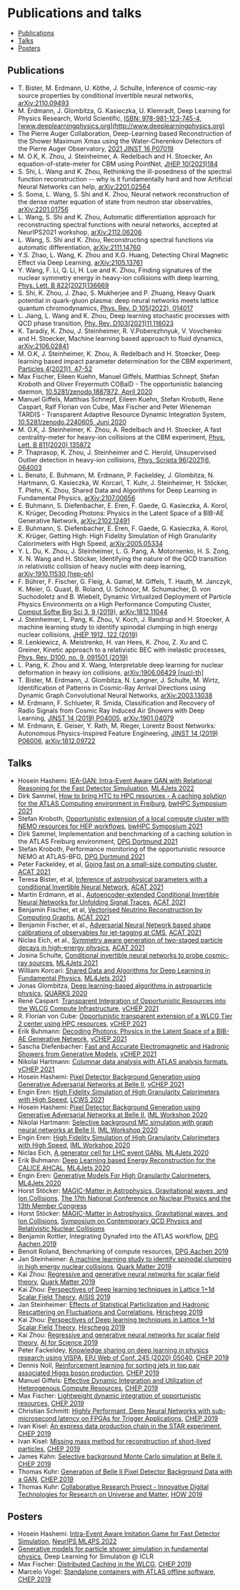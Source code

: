 # Publications and talks

* [Publications](#publications)
* [Talks](#talks)
* [Posters](#posters)

## Publications

* T. Bister, M. Erdmann, U. Köthe, J. Schulte, Inference of cosmic-ray source properties by conditional invertible neural networks, [arXiv:2110.09493](https://arxiv.org/abs/2110.09493)
* M. Erdmann, J. Glombitza, G. Kasieczka, U. Klemradt, Deep Learning for Physics Research, World Scientific, [ISBN: 978-981-123-745-4](https://doi.org/10.1142/12294), [www.deeplearningphysics.org](http://www.deeplearningphysics.org)
* The Pierre Auger Collaboration, Deep-Learning based Reconstruction of the Shower Maximum Xmax using the Water-Cherenkov Detectors of the Pierre Auger Observatory, [2021 JINST 16 P07019](https://doi.org/10.1088/1748-0221/16/07/P07019)
* M. O.K, K. Zhou, J. Steinheimer, A. Redelbach and H. Stoecker, An equation-of-state-meter for CBM using PointNet, [JHEP 10(2021)184](https://doi.org/10.1007/JHEP10(2021)184)
* S. Shi, L. Wang and K. Zhou, Rethinking the ill-posedness of the spectral function reconstruction -- why is it fundamentally hard and how Artificial Neural Networks can help, [arXiv:2201.02564](https://arxiv.org/abs/2201.02564)
* S. Soma, L. Wang, S. Shi and K. Zhou, Neural network reconstruction of the dense matter equation of state from neutron star observables, [arXiv:2201.01756](https://arxiv.org/abs/2201.01756)
* L. Wang, S. Shi and K. Zhou, Automatic differentiation approach for reconstructing spectral functions with neural networks, accepted at NeurIPS2021 workshop, [arXiv:2112.06206](https://arxiv.org/abs/2112.06206)
* L. Wang, S. Shi and K. Zhou, Reconstructing spectral functions via automatic differentiation, [arXiv:2111.14760](https://arxiv.org/abs/2111.14760)
* Y.S. Zhao, L. Wang, K. Zhou and X.G. Huang, Detecting Chiral Magnetic Effect via Deep Learning, [arXiv:2105.13761](https://arxiv.org/abs/2105.13761)
* Y. Wang, F. Li, Q. Li, H. Lue and K. Zhou, Finding signatures of the nuclear symmetry energy in heavy-ion collisions with deep learning, [Phys. Lett. B 822(2021)136669](https://doi.org/10.1016/j.physletb.2021.136669)
* S. Shi, K. Zhou, J. Zhao, S. Mukherjee and P. Zhuang, Heavy Quark potential in quark-gluon plasma: deep neural networks meets lattice quantum chromodynamics, [Phys. Rev. D 105(2022), 014017](https://doi.org/10.1103/PhysRevD.105.014017)
* L. Jiang, L. Wang and K. Zhou, Deep learning stochastic processes with QCD phase transition, [Phy. Rev. D103(2021)11,116023](https://doi.org/10.1103/PhysRevD.103.116023)
* K. Taradiy, K. Zhou, J. Steinheimer, R. V.Poberezhnyuk, V. Vovchenko and H. Stoecker, Machine learning based approach to fluid dynamics, [arXiv:2106.02841](https://arxiv.org/abs/arXiv:2106.02841)
* M. O.K, J. Steinheimer, K. Zhou, A. Redelbach and H. Stoecker, Deep learning based impact parameter determination for the CBM experiment, [Particles 4(2021)1, 47-52](https://doi.org/10.3390/particles4010006)
* Max Fischer, Eileen Kuehn, Manuel Giffels, Matthias Schnepf, Stefan Kroboth and Oliver Freyermuth COBalD - The opportunistic balancing daemon, [10.5281/zenodo.1887872, April 2020](http://dx.doi.org/10.5281/zenodo.1887872)
* Manuel Giffels, Matthias Schnepf, Eileen Kuehn, Stefan Kroboth, Rene Caspart, Ralf Florian von Cube, Max Fischer and Peter Wieneman TARDIS - Transparent Adaptive Resource Dynamic Integration System, [10.5281/zenodo.2240605, Juni 2020](https://doi.org/10.5281/zenodo.2240605)
* M. O.K, J. Steinheimer, K. Zhou, A. Redelbach and H. Stoecker, A fast centrality-meter for heavy-ion collisions at the CBM experiment, [Phys. Lett. B 811(2020) 135872](https://doi.org/10.1016/j.physletb.2020.135872)
* P. Thaprasop, K. Zhou, J. Steinheimer and C. Herold, Unsupervised Outlier detection in heavy-ion collisions, [Phys. Scripta 96(2021)6, 064003](https://doi.org/10.1088/1402-4896/abf214)
* L. Benato, E. Buhmann, M. Erdmann, P. Fackeldey, J. Glombitza, N. Hartmann, G.
Kasieczka, W. Korcari, T. Kuhr, J. Steinheimer, H. Stöcker, T. Plehn, K. Zhou,
Shared Data and Algorithms for Deep Learning in Fundamental Physics,
[arXiv:2107.00656](https://arxiv.org/abs/2107.00656)
* E. Buhmann, S. Diefenbacher, E. Eren, F. Gaede, G. Kasieczka, A. Korol, K.
Krüger, Decoding Photons: Physics in the Latent Space of a BIB-AE Generative
Network, [arXiv:2102.12491](https://arxiv.org/abs/2102.12491)
* E. Buhmann, S. Diefenbacher, E. Eren, F. Gaede, G. Kasieczka, A. Korol, K.
Krüger, Getting High: High Fidelity Simulation of High Granularity
Calorimeters with High Speed, [arXiv:2005.05334](https://arxiv.org/abs/2005.05334)
* Y. L. Du, K. Zhou, J. Steinheimer, L. G. Pang, A. Motornenko, H. S. Zong, X.
N. Wang and H. Stöcker, Identifying the nature of the QCD transition in
relativistic collision of heavy nuclei with deep learning, [arXiv:1910.11530
[hep-ph]](https://arxiv.org/abs/1910.11530)
* F. Bührer, F. Fischer, G. Fleig, A. Gamel, M. Giffels, T. Hauth, M. Janczyk, K. Meier, G. Quast, B. Roland, U. Schnoor, M. Schumacher, D. von Suchodoletz and B. Wiebelt, Dynamic Virtualized Deployment of Particle Physics Environments on a High Performance Computing Cluster, [Comput Softw Big Sci 3, 9 (2019)](https://doi.org/10.1007/s41781-019-0024-5), [arXiv:1812.11044](https://arxiv.org/abs/1812.11044)
* J. Steinheimer, L. Pang, K. Zhou, V. Koch, J. Randrup and H. Stoecker, A
machine learning study to identify spinodal clumping in high energy nuclear
collisions, [JHEP 1912, 122 (2019)](https://doi.org/10.1007/JHEP12(2019)122)
* R. Lenkiewicz, A. Meistrenko, H. van Hees, K. Zhou, Z. Xu and C. Greiner,
Kinetic approach to a relativistic BEC with inelastic processes, [Phys. Rev.
D100, no. 9, 091501
(2019)](https://link.aps.org/doi/10.1103/PhysRevD.100.091501)
* L. Pang, K. Zhou and X. Wang, Interpretable deep learning for nuclear
deformation in heavy ion collisions, [arXiv:1906.06429
[nucl-th]](https://arxiv.org/abs/1906.06429)
* T. Bister, M. Erdmann, J. Glombitza, N. Langner, J. Schulte, M. Wirtz,
Identification of Patterns in Cosmic-Ray Arrival Directions using Dynamic Graph
Convolutional Neural Networks,
[arXiv:2003.13038](https://arxiv.org/abs/2003.13038)
* M. Erdmann, F. Schlueter, R. Smida, Classification and Recovery of Radio
Signals from Cosmic Ray Induced Air Showers with Deep Learning, [JINST 14 (2019)
P04005](https://dx.doi.org/10.1088/1748-0221/14/04/P04005),
[arXiv:1901.04079](https://arxiv.org/abs/1901.04079)
* M. Erdmann, E. Geiser, Y. Rath, M. Rieger, Lorentz Boost Networks: Autonomous
Physics-Inspired Feature Engineering, [JINST 14 (2019)
P06006](https://dx.doi.org/10.1088/1748-0221/14/06/P06006),
[arXiv:1812.09722](https://arxiv.org/abs/1812.09722)


## Talks

<!-- CHEP 2019 -->
[1]: https://indico.cern.ch/event/773049/
<!-- HOW 2019 -->
[2]: https://indico.cern.ch/event/759388/
<!-- Quark Matter 2019 -->
[3]: https://indico.cern.ch/event/792436/
<!-- Hirschegg 2019 -->
[4]: https://theory.gsi.de/hirschegg/2019/
<!-- ML4Jets 2020 -->
[5]: https://indico.cern.ch/event/809820/
<!-- IML Workshop 2020 -->
[6]: https://indico.cern.ch/event/852553/
<!-- vCHEP 2001 -->
[7]: https://indico.cern.ch/event/948465/
<!-- ML4Jets 2021 -->
[8]: https://indico.cern.ch/event/980214/
<!-- ACAT 2021 -->
[9]: https://indico.cern.ch/event/855454/
<!-- bwHPC Symposium 2021 -->
[10]: https://indico.scc.kit.edu/event/2399/
<!-- DPG Dortmund 2021 -->
[11]: https://dortmund21.dpg-tagungen.de
<!-- DPG Aachen 2019 -->
[12]: https://aachen19.dpg-tagungen.de
<!-- ML4Jets 2022 -->
[13]: https://indico.cern.ch/event/1159913/

* Hosein Hashemi: [IEA-GAN: Intra-Event Aware GAN with Relational Reasoning for the Fast Detector Simuluation](https://indico.cern.ch/event/1159913/contributions/5062737/), [ML4Jets 2022][13]
* Dirk Sammel, [How to bring HTC to HPC resources - A caching solution for the ATLAS Computing environment in Freiburg](https://indico.scc.kit.edu/event/2399/contributions/9208/), [bwHPC Symposium 2021][10]
* Stefan Kroboth, [Opportunistic extension of a local compute cluster with NEMO resources for HEP workflows](https://indico.scc.kit.edu/event/2399/contributions/9207/), [bwHPC Symposium 2021][10]
* Dirk Sammel, Implementation and benchmarking of a caching solution in the ATLAS Freiburg environment, [DPG Dortmund 2021][11]
* Stefan Kroboth, Performance monitoring of the opportunistic resource NEMO at ATLAS-BFG, [DPG Dortmund 2021][11]
* Peter Fackeldey, et al, [Going fast on a small-size computing cluster](https://indico.cern.ch/event/855454/contributions/4605009/), [ACAT 2021][9]
* Teresa Bister, et al, [Inference of astrophysical parameters with a conditional Invertible Neural Network](https://indico.cern.ch/event/855454/contributions/4603623/), [ACAT 2021][9]
* Martin Erdmann, et al., [Autoencoder-extended Conditional Invertible Neural Networks for Unfolding Signal Traces](https://indico.cern.ch/event/855454/contributions/4598446/), [ACAT 2021][9]
* Benjamin Fischer, et al, [Vectorised Neutrino Reconstruction by Computing Graphs](https://indico.cern.ch/event/855454/contributions/4596736/), [ACAT 2021][9]
* Benjamin Fischer, et al., [Adversarial Neural Network based shape calibrations of observables for jet-tagging at CMS](https://indico.cern.ch/event/855454/contributions/4596548/), [ACAT 2021][9]
* Niclas Eich, et al., [Symmetry aware generation of two-staged particle decays in high-energy physics](https://indico.cern.ch/event/855454/contributions/4596526/), [ACAT 2021][9]
* Josina Schulte, [Conditional invertible neural networks to probe cosmic-ray sources](https://indico.cern.ch/event/980214/contributions/4413723/), [ML4Jets 2021][8]
* William Korcari: [Shared Data and Algorithms for Deep Learning in Fundamental Physics](https://indico.cern.ch/event/980214/contributions/4413659/), [ML4Jets 2021][8]
* Jonas Glombitza, [Deep learning-based algorithms in astroparticle physics](https://indico.quarks.ru/event/2020/timetable/?view=standard#150-deep-learning-based-algori), [QUARKS 2020](https://indico.quarks.ru/event/2020/timetable/?view=standard)
* René Caspart: [Transparent Integration of Opportunistic Resources into the WLCG Compute Infrastructure](https://indico.cern.ch/event/948465/contributions/4324019/), [vCHEP 2021][7]
* R. Florian von Cube: [Opportunistic transparent extension of a WLCG Tier 2 center using HPC resources](https://indico.cern.ch/event/948465/contributions/4324021/), [vCHEP 2021][7]
* Erik Buhmann: [Decoding Photons: Physics in the Latent Space of a BIB-AE Generative Network](https://indico.cern.ch/event/948465/contributions/4324139/), [vCHEP 2021][7]
* Sascha Diefenbacher: [Fast and Accurate Electromagnetic and Hadronic Showers from Generative Models](https://indico.cern.ch/event/948465/contributions/4323713/), [vCHEP 2021][7]
* Nikolai Hartmann: [Columnar data analysis with ATLAS analysis formats](https://indico.cern.ch/event/948465/contributions/4324123/), [vCHEP 2021][7]
* Hosein Hashemi: [Pixel Detector Background Generation using Generative Adversarial Networks at Belle II](https://indico.cern.ch/event/948465/contributions/4324142/), [vCHEP 2021][7]
* Engin Eren: [High Fidelity Simulation of High Granularity Calorimeters with High Speed](https://indico.cern.ch/event/995633/contributions/4272538/), [LCWS 2021](https://indico.cern.ch/event/995633/)
* Hosein Hashemi: [Pixel Detector Background Generation using Generative Adversarial Networks at Belle II](https://indico.cern.ch/event/852553/contributions/4059068/), [IML Workshop 2020][6]
* Nikolai Hartmann: [Selective background MC simulation with graph neural networks at Belle II](https://indico.cern.ch/event/852553/contributions/4059072/), [IML Workshop 2020][6]
* Engin Eren: [High Fidelity Simulation of  High Granularity Calorimeters  with High Speed](https://indico.cern.ch/event/852553/contributions/4059796/), [IML Workshop 2020][6]
* Niclas Eich, [A generator cell for LHC event GANs](https://indico.cern.ch/event/809820/contributions/3632584/), [ML4Jets 2020][5]
* Erik Buhmann: [Deep Learning based Energy Reconstruction for the CALICE AHCAL](https://indico.cern.ch/event/809820/contributions/3632646/), [ML4Jets 2020][5]
* Engin Eren: [Generative Models For High Granularity Calorimeters](https://indico.cern.ch/event/809820/contributions/3632586/), [ML4Jets 2020][5]
* Horst Stöcker: [MAGIC-Matter in Astrophysics, Gravitational waves, and Ion Collisions](https://indico.ihep.ac.cn/event/9872/session/4/contribution/213), [The 17th National Conference on Nuclear Physics and the 13th Member Congress](https://indico.ihep.ac.cn/event/9872/)
* Horst Stöcker: [MAGIC-Matter in Astrophysics, Gravitational waves, and Ion Collisions](https://indico.cern.ch/event/820556/attachments/1946000/3260382/CCNU_nov_11mikloslarry70_compressed.pdf), [Symposium on Contemporary QCD Physics and Relativistic Nuclear Collisions](https://indico.cern.ch/event/820556/)
* Benjamin Rottler, Integrating Dynafed into the ATLAS workflow, [DPG Aachen 2019][12]
* Benoit Roland, Benchmarking of compute resources, [DPG Aachen 2019][12]
* Jan Steinheimer: [A machine learning study to identify spinodal clumping in high energy nuclear collisions](https://indi.to/drt7X), [Quark Matter 2019][3]
* Kai Zhou: [Regressive and generative neural networks for scalar field theory](https://indi.to/Jh8Vc), [Quark Matter 2019][3]
* Kai Zhou: [Perspectives of Deep learning techniques in Lattice 1+1d Scalar Field Theory](https://indi.to/bdsx6), [AISIS 2019](https://indico.cern.ch/event/781223)
* Jan Steinheimer: [Effects of Statistical Particlization and Hadronic Rescattering on Fluctuations and Correlations](https://theory.gsi.de/hirschegg/2019/talks/Thu/Steinheimer.pdf), [Hirschegg 2019][4]
* Kai Zhou: [Perspectives of Deep learning techniques in Lattice 1+1d Scalar Field Theory](https://theory.gsi.de/hirschegg/2019/talks/Tue/Zhou.pdf), [Hirschegg 2019][4]
* Kai Zhou: [Regressive and generative neural networks for scalar field theory](https://events.fias.science/event/21/contribution/37), [AI for Science 2019](https://events.fias.science/event/21/)
* Peter Fackeldey, [Knowledge sharing on deep learning in physics research using VISPA](https://indico.cern.ch/event/773049/contributions/3473319/), [EPJ Web of Conf. 245 (2020) 05040](https://doi.org/10.1051/epjconf/202024505040), [CHEP 2019][1]
* Dennis Noll, [Reinforcement learning for sorting jets in top pair associated Higgs boson production](https://indico.cern.ch/event/773049/contributions/3476070/), [CHEP 2019][1]
* Manuel Giffels: [Effective Dynamic Integration and Utilization of Heterogenous Compute Resources](https://indi.to/wF9mw), [CHEP 2019][1]
* Max Fischer: [Lightweight dynamic integration of opportunistic resources](https://indi.to/jxVtY), [CHEP 2019][1]
* Christian Schmitt: [Highly Performant, Deep Neural Networks with sub-microsecond latency on FPGAs for Trigger Applications](https://indico.cern.ch/event/773049/contributions/3474319/attachments/1939652/3215560/2019_11_07_CHEP.pdf), [CHEP 2019][1]
* Ivan Kisel: [An express data production chain in the STAR experiment](https://indico.cern.ch/event/773049/contributions/3474338/attachments/1937829/3218988/Kisel_STAR_CHEP-2019.pdf), [CHEP 2019][1]
* Ivan Kisel: [Missing mass method for reconstruction of short-lived particles](https://indico.cern.ch/event/773049/contributions/3476146/attachments/1939866/3218991/Kisel_CBM_CHEP-2019.pdf), [CHEP 2019][1]
* James Kahn: [Selective background Monte Carlo simulation at Belle II](https://indico.cern.ch/event/773049/contributions/3474758/attachments/1937900/3212101/CHEP19_KIT.pdf), [CHEP 2019][1]
* Thomas Kuhr: [Generation of Belle II Pixel Detector Background Data with a GAN](https://indico.cern.ch/event/773049/contributions/3474723/attachments/1937473/3211247/BelleII_GAN.pdf), [CHEP 2019][1]
* Thomas Kuhr: [Collaborative Research Project - Innovative Digital Technologies for Research on Universe and Matter](https://indico.cern.ch/event/759388/contributions/3302384/attachments/1816684/2969402/ErUM-Data-IDT.pdf), [HOW 2019][2]

## Posters

* Hosein Hashemi: [Intra-Event Aware Imitation Game for Fast Detector Simulation](https://neurips.cc/media/PosterPDFs/NeurIPS%202022/56888.png), [NeurIPS ML4PS 2022](https://ml4physicalsciences.github.io/2022/)
* [Generative models for particle shower simulation in fundamental physics](https://simdl.github.io/files/31.pdf), Deep Learning for Simulation @ ICLR
* Max Fischer: [Distributed Caching in the WLCG](https://indi.to/K3HD6), [CHEP 2019][1]
* Marcelo Vogel: [Standalone containers with ATLAS offline software](https://indico.cern.ch/event/773049/contributions/3473850), [CHEP 2019][1]
